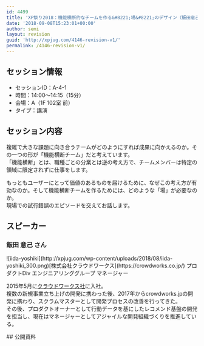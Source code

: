 ```yaml
---
id: 4499
title: 'XP祭り2018：機能横断的なチームを作る&#8221;場&#8221;のデザイン（飯田意己さん）'
date: '2018-09-08T15:23:01+00:00'
author: semi
layout: revision
guid: 'http://xpjug.com/4146-revision-v1/'
permalink: /4146-revision-v1/
---
```


## セッション情報

- セッションID：A-4-1
- 時間：14:00～14:15（15分）
- 会場：A（1F 102室 前）
- タイプ：講演

## セッション内容

複雑で大きな課題に向き合うチームがどのようにすれば成果に向かえるのか。その一つの形が「機能横断チーム」だと考えています。  
「機能横断」とは、職種ごとの分業とは逆の考え方で、チームメンバーは特定の領域に限定されずに仕事をします。

もっともユーザーにとって価値のあるものを届けるために、なぜこの考え方が有効なのか。そして機能横断チームを作るためには、どのような「場」が必要なのか。  
現場での試行錯誤のエピソードを交えてお話します。

## スピーカー

### 飯田 意己 さん

<div class="profile">![iida-yoshiki](http://xpjug.com/wp-content/uploads/2018/08/iida-yoshiki_300.png)[株式会社クラウドワークス](https://crowdworks.co.jp/) プロダクトDiv エンジニアリンググループ マネージャー

2015年5月に[クラウドワークス社](https://crowdworks.co.jp/)に入社。  
複数の新規事業立ち上げの開発に携わった後、2017年からcrowdworks.jpの開発に携わり、スクラムマスターとして開発プロセスの改善を行ってきた。  
その後、プロダクトオーナーとして行動データを基にしたレコメンド基盤の開発を担当し、現在はマネージャーとしてアジャイルな開発組織づくりを推進している。

</div>## 公開資料

<script async="" class="speakerdeck-embed" data-id="5bf4eb059ecf4012b4d1c8f55de33b0c" data-ratio="1.77777777777778" src="//speakerdeck.com/assets/embed.js"></script>